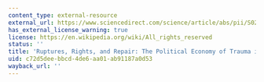 ```yaml
---
content_type: external-resource
external_url: https://www.sciencedirect.com/science/article/abs/pii/S0277953609006315
has_external_license_warning: true
license: https://en.wikipedia.org/wiki/All_rights_reserved
status: ''
title: 'Ruptures, Rights, and Repair: The Political Economy of Trauma in Haiti.'
uid: c72d5dee-bbcd-4de6-aa01-ab91187a0d53
wayback_url: ''
---
```

